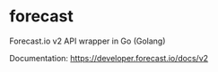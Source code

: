 forecast
========

Forecast.io v2 API wrapper in Go (Golang)

Documentation: https://developer.forecast.io/docs/v2